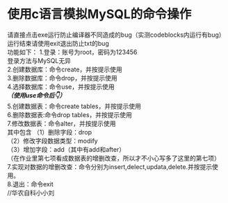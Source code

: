 # 使用c语言模拟MySQL的命令操作
请直接点击exe运行防止编译器不同造成的bug（实测codeblocks内运行有bug） 
运行结束请使用exit退出防止txt的bug   
功能如下： 
1.登录：账号为root，密码为123456  
           登录方法与MySQL无异  
2.创建数据库：命令create，并按提示使用  
3.删除数据库：命令drop，并按提示使用  
4.选择数据库：命令use，并按提示使用  
    ***（使用use命令后👇）***  
5.创建数据表：命令create tables，并按提示使用  
6.删除数据表:命令drop tables，并按提示使用   
7.修改数据表：命令alter，并按提示使用  
	其中包含   （1）删除字段：drop  
		（2）修改字段数据类型：modify  
		（3）增加字段：add（其中有add和after）  
（在作业里第七项看成数据表的增删改查，所以才不小心写多了这里的第七项）  
7.实现对数据的增删改查：命令分别为insert,delect,updata,delete.并按提示使用。  
8.退出：命令exit  
//华农自科小小刘
